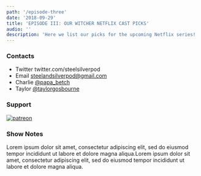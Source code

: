 ```yaml
---
path: '/episode-three'
date: '2018-09-29'
title: 'EPISODE III: OUR WITCHER NETFLIX CAST PICKS'
audio: ''
description: 'Here we list our picks for the upcoming Netflix series!  Rate, review and subscribe on Apple Podcasts.'
---
```


### Contacts

- <span>Twitter</span> twitter.com/steelsilverpod
- <span>Email</span> steelandsilverpod@gmail.com
- <span>Charlie</span> <a href="https://www.instagram.com/papa_betch/">@papa_betch</a>
- <span>Taylor</span> <a href="https://twitter.com/taylorgosbourne">@taylorgosbourne</a>

### Support

[![patreon](https://raw.githubusercontent.com/taylorosbourne/steelandsilverpod.fm/master/src/images/patreon.png)](https://patreon.com/steelandsilverpod "Our Patreon")

### Show Notes

Lorem ipsum dolor sit amet, consectetur adipiscing elit, sed do eiusmod tempor incididunt ut labore et dolore magna aliqua.Lorem ipsum dolor sit amet, consectetur adipiscing elit, sed do eiusmod tempor incididunt ut labore et dolore magna aliqua. 
